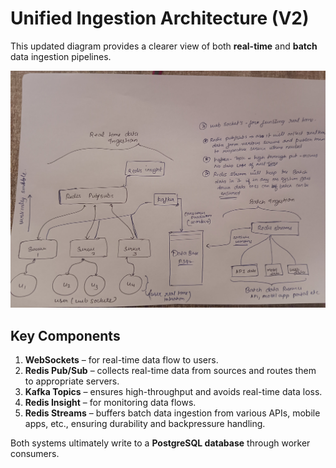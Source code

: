# Unified Ingestion Architecture (V2)

This updated diagram provides a clearer view of both **real-time** and **batch** data ingestion pipelines.

![Unified Ingestion Architecture](./images/unified_ingestion_arch_v2.jpg)

## Key Components

1. **WebSockets** – for real-time data flow to users.
2. **Redis Pub/Sub** – collects real-time data from sources and routes them to appropriate servers.
3. **Kafka Topics** – ensures high-throughput and avoids real-time data loss.
4. **Redis Insight** – for monitoring data flows.
5. **Redis Streams** – buffers batch data ingestion from various APIs, mobile apps, etc., ensuring durability and backpressure handling.

Both systems ultimately write to a **PostgreSQL database** through worker consumers.

